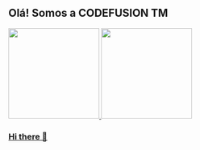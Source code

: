 ## Olá! Somos a CODEFUSION TM

<div>
  <a href="https://beacons.ai/codefusiontm">
  <img height="180em" src="https://github-readme-stats.vercel.app/api?username=codefusiontm&show_icons=true&theme=dark&include_all_commits=true&count_private=true"/>
  <img height="180em" src="https://github-readme-stats.vercel.app/api/top-langs/?username=codefusiontm&layout=compact&langs_count=16&theme=dark"/>
</div>


### Hi there 👋

<!--
**codefusiontm/codefusiontm** is a ✨ _special_ ✨ repository because its `README.md` (this file) appears on your GitHub profile.

Here are some ideas to get you started:

- 🔭 I’m currently working on ...
- 🌱 I’m currently learning ...
- 👯 I’m looking to collaborate on ...
- 🤔 I’m looking for help with ...
- 💬 Ask me about ...
- 📫 How to reach me: ...
- 😄 Pronouns: ...
- ⚡ Fun fact: ...
-->
